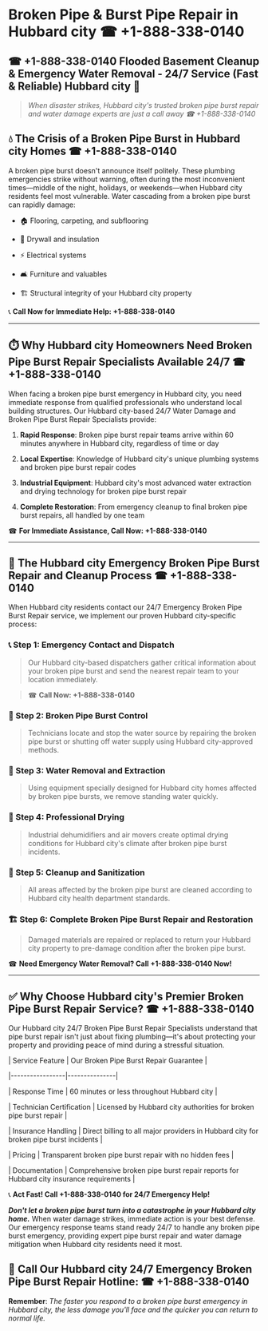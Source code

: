 # Broken Pipe & Burst Pipe Repair in Hubbard city ☎ +1-888-338-0140  
## ☎ +1-888-338-0140 Flooded Basement Cleanup & Emergency Water Removal - 24/7 Service (Fast & Reliable) Hubbard city 🚨  

> *When disaster strikes, Hubbard city's trusted broken pipe burst repair and water damage experts are just a call away ☎ +1-888-338-0140*  

## 💧 The Crisis of a Broken Pipe Burst in Hubbard city Homes ☎ +1-888-338-0140  

A broken pipe burst doesn't announce itself politely. These plumbing emergencies strike without warning, often during the most inconvenient times—middle of the night, holidays, or weekends—when Hubbard city residents feel most vulnerable. Water cascading from a broken pipe burst can rapidly damage:  

* 🏠 Flooring, carpeting, and subflooring  
* 🧱 Drywall and insulation  
* ⚡ Electrical systems  
* 🛋️ Furniture and valuables  
* 🏗️ Structural integrity of your Hubbard city property  

📞 **Call Now for Immediate Help: +1-888-338-0140**  

---  

## ⏱️ Why Hubbard city Homeowners Need Broken Pipe Burst Repair Specialists Available 24/7 ☎ +1-888-338-0140  

When facing a broken pipe burst emergency in Hubbard city, you need immediate response from qualified professionals who understand local building structures. Our Hubbard city-based 24/7 Water Damage and Broken Pipe Burst Repair Specialists provide:  

1. **Rapid Response**: Broken pipe burst repair teams arrive within 60 minutes anywhere in Hubbard city, regardless of time or day  
2. **Local Expertise**: Knowledge of Hubbard city's unique plumbing systems and broken pipe burst repair codes  
3. **Industrial Equipment**: Hubbard city's most advanced water extraction and drying technology for broken pipe burst repair  
4. **Complete Restoration**: From emergency cleanup to final broken pipe burst repairs, all handled by one team  

☎ **For Immediate Assistance, Call Now: +1-888-338-0140**  

---  

## 🔧 The Hubbard city Emergency Broken Pipe Burst Repair and Cleanup Process ☎ +1-888-338-0140  

When Hubbard city residents contact our 24/7 Emergency Broken Pipe Burst Repair service, we implement our proven Hubbard city-specific process:  

### 📞 Step 1: Emergency Contact and Dispatch  
> Our Hubbard city-based dispatchers gather critical information about your broken pipe burst and send the nearest repair team to your location immediately.  
> ☎ **Call Now: +1-888-338-0140**  

### 🚿 Step 2: Broken Pipe Burst Control  
> Technicians locate and stop the water source by repairing the broken pipe burst or shutting off water supply using Hubbard city-approved methods.  

### 🌊 Step 3: Water Removal and Extraction  
> Using equipment specially designed for Hubbard city homes affected by broken pipe bursts, we remove standing water quickly.  

### 💨 Step 4: Professional Drying  
> Industrial dehumidifiers and air movers create optimal drying conditions for Hubbard city's climate after broken pipe burst incidents.  

### 🧼 Step 5: Cleanup and Sanitization  
> All areas affected by the broken pipe burst are cleaned according to Hubbard city health department standards.  

### 🏗️ Step 6: Complete Broken Pipe Burst Repair and Restoration  
> Damaged materials are repaired or replaced to return your Hubbard city property to pre-damage condition after the broken pipe burst.  

☎ **Need Emergency Water Removal? Call +1-888-338-0140 Now!**  

---  

## ✅ Why Choose Hubbard city's Premier Broken Pipe Burst Repair Service? ☎ +1-888-338-0140  

Our Hubbard city 24/7 Broken Pipe Burst Repair Specialists understand that pipe burst repair isn't just about fixing plumbing—it's about protecting your property and providing peace of mind during a stressful situation.  

| Service Feature | Our Broken Pipe Burst Repair Guarantee |  
|-----------------|---------------|  
| Response Time | 60 minutes or less throughout Hubbard city |  
| Technician Certification | Licensed by Hubbard city authorities for broken pipe burst repair |  
| Insurance Handling | Direct billing to all major providers in Hubbard city for broken pipe burst incidents |  
| Pricing | Transparent broken pipe burst repair with no hidden fees |  
| Documentation | Comprehensive broken pipe burst repair reports for Hubbard city insurance requirements |  

📞 **Act Fast! Call +1-888-338-0140 for 24/7 Emergency Help!**  

***Don't let a broken pipe burst turn into a catastrophe in your Hubbard city home.*** When water damage strikes, immediate action is your best defense. Our emergency response teams stand ready 24/7 to handle any broken pipe burst emergency, providing expert pipe burst repair and water damage mitigation when Hubbard city residents need it most.  

## 📱 Call Our Hubbard city 24/7 Emergency Broken Pipe Burst Repair Hotline: ☎ +1-888-338-0140  

**Remember**: *The faster you respond to a broken pipe burst emergency in Hubbard city, the less damage you'll face and the quicker you can return to normal life.*